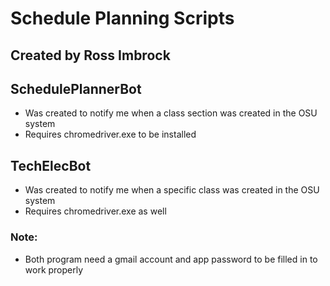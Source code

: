 # Schedule Planning Scripts
## Created by Ross Imbrock

## SchedulePlannerBot
- Was created to notify me when a class section was created in the OSU system
- Requires chromedriver.exe to be installed

## TechElecBot
- Was created to notify me when a specific class was created in the OSU system
- Requires chromedriver.exe as well

### Note:
- Both program need a gmail account and app password to be filled in to work properly